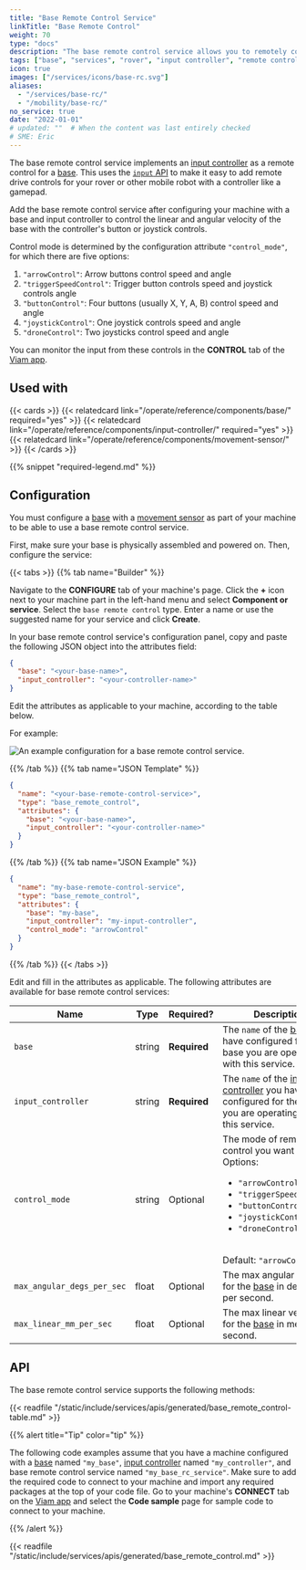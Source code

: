 ```yaml
---
title: "Base Remote Control Service"
linkTitle: "Base Remote Control"
weight: 70
type: "docs"
description: "The base remote control service allows you to remotely control a base with an input controller like a gamepad."
tags: ["base", "services", "rover", "input controller", "remote control"]
icon: true
images: ["/services/icons/base-rc.svg"]
aliases:
  - "/services/base-rc/"
  - "/mobility/base-rc/"
no_service: true
date: "2022-01-01"
# updated: ""  # When the content was last entirely checked
# SME: Eric
---
```


The base remote control service implements an [input controller](/operate/reference/components/input-controller/) as a remote control for a [base](/operate/reference/components/base/).
This uses the [`input` API](/operate/reference/components/input-controller/#api) to make it easy to add remote drive controls for your rover or other mobile robot with a controller like a gamepad.

Add the base remote control service after configuring your machine with a base and input controller to control the linear and angular velocity of the base with the controller's button or joystick controls.

Control mode is determined by the configuration attribute `"control_mode"`, for which there are five options:

1. `"arrowControl"`: Arrow buttons control speed and angle
2. `"triggerSpeedControl"`: Trigger button controls speed and joystick controls angle
3. `"buttonControl"`: Four buttons (usually X, Y, A, B) control speed and angle
4. `"joystickControl"`: One joystick controls speed and angle
5. `"droneControl"`: Two joysticks control speed and angle

You can monitor the input from these controls in the **CONTROL** tab of the [Viam app](https://app.viam.com).

## Used with

{{< cards >}}
{{< relatedcard link="/operate/reference/components/base/" required="yes" >}}
{{< relatedcard link="/operate/reference/components/input-controller/" required="yes" >}}
{{< relatedcard link="/operate/reference/components/movement-sensor/" >}}
{{< /cards >}}

{{% snippet "required-legend.md" %}}

## Configuration

You must configure a [base](/operate/reference/components/base/) with a [movement sensor](/operate/reference/components/movement-sensor/) as part of your machine to be able to use a base remote control service.

First, make sure your base is physically assembled and powered on.
Then, configure the service:

{{< tabs >}}
{{% tab name="Builder" %}}

Navigate to the **CONFIGURE** tab of your machine's page.
Click the **+** icon next to your machine part in the left-hand menu and select **Component or service**.
Select the `base remote control` type.
Enter a name or use the suggested name for your service and click **Create**.

In your base remote control service's configuration panel, copy and paste the following JSON object into the attributes field:

```json {class="line-numbers linkable-line-numbers"}
{
  "base": "<your-base-name>",
  "input_controller": "<your-controller-name>"
}
```

Edit the attributes as applicable to your machine, according to the table below.

For example:

![An example configuration for a base remote control service.](/services/base-rc/base-rc-ui-config.png)

{{% /tab %}}
{{% tab name="JSON Template" %}}

```json {class="line-numbers linkable-line-numbers"}
{
  "name": "<your-base-remote-control-service>",
  "type": "base_remote_control",
  "attributes": {
    "base": "<your-base-name>",
    "input_controller": "<your-controller-name>"
  }
}
```

{{% /tab %}}
{{% tab name="JSON Example" %}}

```json {class="line-numbers linkable-line-numbers"}
{
  "name": "my-base-remote-control-service",
  "type": "base_remote_control",
  "attributes": {
    "base": "my-base",
    "input_controller": "my-input-controller",
    "control_mode": "arrowControl"
  }
}
```

{{% /tab %}}
{{< /tabs >}}

Edit and fill in the attributes as applicable.
The following attributes are available for base remote control services:

<!-- prettier-ignore -->
| Name | Type | Required? | Description |
| ---- | ---- | --------- | ----------- |
| `base` | string | **Required** | The `name` of the [base](/operate/reference/components/base/) you have configured for the base you are operating with this service. |
| `input_controller` | string | **Required** | The `name` of the [input controller](/operate/reference/components/input-controller/) you have configured for the base you are operating with this service. |
| `control_mode` | string | Optional | The mode of remote control you want to use. <br> Options: <ul><li>`"arrowControl"`</li><li>`"triggerSpeedControl"`</li><li>`"buttonControl"`</li><li>`"joystickControl"`</li> <li>`"droneControl"`</li></ul> <br> Default: `"arrowControl"` |
| `max_angular_degs_per_sec` | float | Optional | The max angular velocity for the [base](/operate/reference/components/base/) in degrees per second. |
| `max_linear_mm_per_sec` | float | Optional | The max linear velocity for the [base](/operate/reference/components/base/) in meters per second. |

## API

The base remote control service supports the following methods:

{{< readfile "/static/include/services/apis/generated/base_remote_control-table.md" >}}

{{% alert title="Tip" color="tip" %}}

The following code examples assume that you have a machine configured with a [base](/operate/reference/components/base/) named `"my_base"`, [input controller](/operate/reference/components/input-controller/) named `"my_controller"`, and base remote control service named `"my_base_rc_service"`.
Make sure to add the required code to connect to your machine and import any required packages at the top of your code file.
Go to your machine's **CONNECT** tab on the [Viam app](https://app.viam.com) and select the **Code sample** page for sample code to connect to your machine.

{{% /alert %}}

{{< readfile "/static/include/services/apis/generated/base_remote_control.md" >}}
